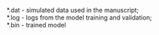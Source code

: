 *.dat - simulated data used in the manuscript;<br />
*.log - logs from the model training and validation;<br />
*.bin - trained model<br />
